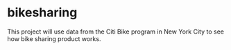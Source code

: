 # bikesharing
This project will use data from the Citi Bike program in New York City to see how bike sharing product works.
